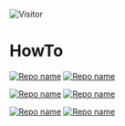 ![Visitor](https://visitor-badge.laobi.icu/badge?page_id=KilianKegel.kiliankegel)
# <!--<img src="https://github.com/KilianKegel/pictures/blob/master/refresh-icon.png"  width="48" height="48">-->HowTo

[![Repo name](https://github-readme-stats.vercel.app/api/pin/?username=KilianKegel&repo=HowTo-setup-an-UEFI-Development-PC)](https://github.com/KilianKegel/HowTo-setup-an-UEFI-Development-PC#howto-setup-an-uefi-development-pc)
[![Repo name](https://github-readme-stats.vercel.app/api/pin/?username=KilianKegel&repo=HowTo-create-a-UEFI-Shell-Boot-Drive)](https://github.com/MinnowWare/HowTo-create-a-UEFI-Shell-Boot-Drive#howto-create-a-uefi-shell-boot-device)

[![Repo name](https://github-readme-stats.vercel.app/api/pin/?username=KilianKegel&repo=HowTo-configure-VS2022-to-build-.EFI-executables#howto-configure-vs2022-to-build-efi-executables)](https://github.com/KilianKegel/HowTo-configure-VS2022-to-build-.EFI-executables#howto-configure-vs2022-to-build-efi-executables) [![Repo name](https://github-readme-stats.vercel.app/api/pin/?username=KilianKegel&repo=git-for-gits)](https://github.com/KilianKegel/git-for-gits)

[![Repo name](https://github-readme-stats.vercel.app/api/pin/?username=KilianKegel&repo=HowTo-configure-DDK-and-WDK-for-Standard-C-usage)](https://github.com/KilianKegel/HowTo-configure-DDK-and-WDK-for-Standard-C-usage) 
[![Repo name](https://github-readme-stats.vercel.app/api/pin/?username=KilianKegel&repo=HowTo-setup-a-YOCTO-Development-PC)](https://github.com/KilianKegel/HowTo-setup-a-YOCTO-Development-PC)
